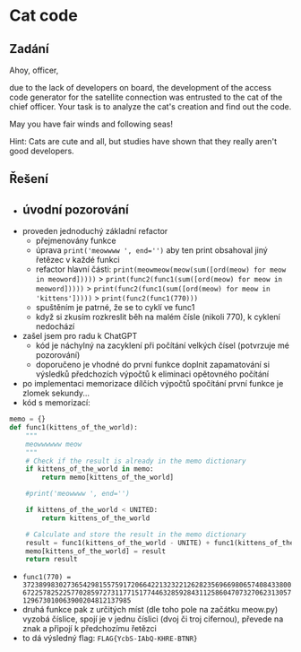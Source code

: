 # Cat code

## Zadání

Ahoy, officer,

due to the lack of developers on board, the development of the access code generator for the satellite connection was entrusted to the cat of the chief officer. Your task is to analyze the cat's creation and find out the code.

May you have fair winds and following seas!

Hint: Cats are cute and all, but studies have shown that they really aren't good developers.

## Řešení

- úvodní pozorování 
    - 
- proveden jednoduchý základní refactor 
	- přejmenovány funkce
	- úprava `print('meowwww ', end='')` aby ten print obsahoval jiný řetězec v každé funkci
	- refactor hlavní části: `print(meowmeow(meow(sum([ord(meow) for meow in meoword]))))` > `print(func2(func1(sum([ord(meow) for meow in meoword]))))` > `print(func2(func1(sum([ord(meow) for meow in 'kittens']))))` > `print(func2(func1(770)))`
	- spuštěním je patrné, že se to cyklí ve func1
	- když si zkusím rozkreslit běh na malém čísle (nikoli 770), k cyklení nedochází
- zašel jsem pro radu k ChatGPT
    - kód je náchylný na zacyklení při počítání velkých čísel (potvrzuje mé pozorování)
	- doporučeno je vhodné do první funkce doplnit zapamatování si výsledků předchozích výpočtů k eliminaci opětovného počítání
- po implementaci memorizace dílčích výpočtů spočítání první funkce je zlomek sekundy...
- kód s memorizací:

``` python
memo = {}
def func1(kittens_of_the_world):
    """
    meowwwwww meow
    """
    # Check if the result is already in the memo dictionary
    if kittens_of_the_world in memo:
        return memo[kittens_of_the_world]

    #print('meowwww ', end='')

    if kittens_of_the_world < UNITED:
        return kittens_of_the_world

    # Calculate and store the result in the memo dictionary
    result = func1(kittens_of_the_world - UNITE) + func1(kittens_of_the_world - UNITED)
    memo[kittens_of_the_world] = result
    return result
```

- `func1(770) = 37238998302736542981557591720664221323221262823569669806574084338006722578252257702859727311771517744632859284311258604707327062313057129673010063900204812137985`
- druhá funkce pak z určitých míst (dle toho pole na začátku meow.py) vyzobá číslice, spojí je v jednu číslici (dvoj či troj cifernou), převede na znak a připojí k předchozímu řetězci
- to dá výsledný flag: `FLAG{YcbS-IAbQ-KHRE-BTNR}`